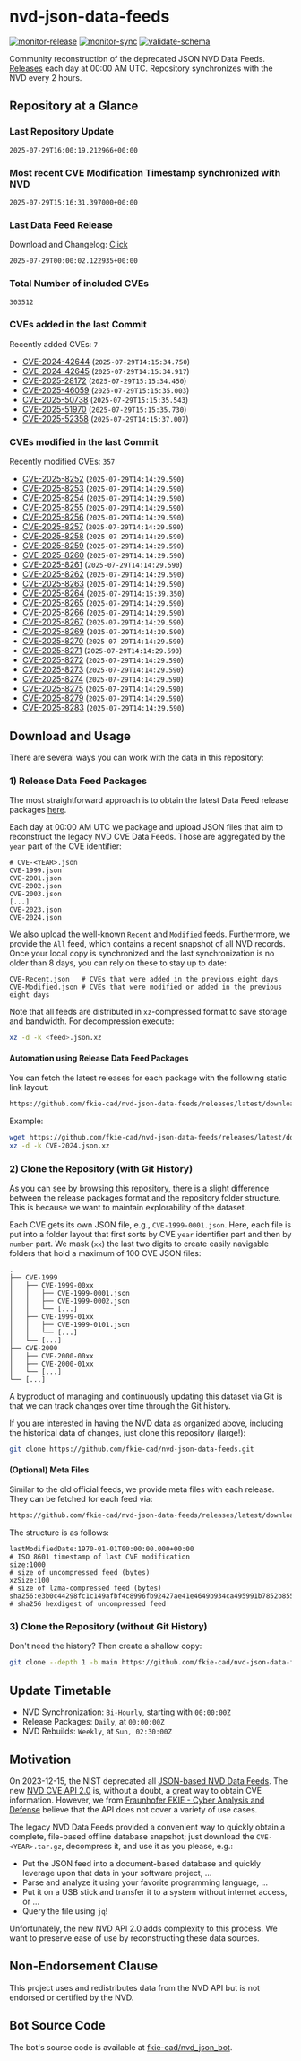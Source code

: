 # nvd-json-data-feeds

[![monitor-release](https://github.com/fkie-cad/nvd-json-data-feeds/actions/workflows/monitor_release.yml/badge.svg)](https://github.com/fkie-cad/nvd-json-data-feeds/actions/workflows/monitor_release.yml)
[![monitor-sync](https://github.com/fkie-cad/nvd-json-data-feeds/actions/workflows/monitor_sync.yml/badge.svg)](https://github.com/fkie-cad/nvd-json-data-feeds/actions/workflows/monitor_sync.yml)
[![validate-schema](https://github.com/fkie-cad/nvd-json-data-feeds/actions/workflows/validate_schema.yml/badge.svg)](https://github.com/fkie-cad/nvd-json-data-feeds/actions/workflows/validate_schema.yml)

Community reconstruction of the deprecated JSON NVD Data Feeds.
[Releases](https://github.com/fkie-cad/nvd-json-data-feeds/releases/latest) each day at 00:00 AM UTC.
Repository synchronizes with the NVD every 2 hours.

## Repository at a Glance

### Last Repository Update

```plain
2025-07-29T16:00:19.212966+00:00
```

### Most recent CVE Modification Timestamp synchronized with NVD

```plain
2025-07-29T15:16:31.397000+00:00
```

### Last Data Feed Release

Download and Changelog: [Click](https://github.com/fkie-cad/nvd-json-data-feeds/releases/latest)

```plain
2025-07-29T00:00:02.122935+00:00
```

### Total Number of included CVEs

```plain
303512
```

### CVEs added in the last Commit

Recently added CVEs: `7`

- [CVE-2024-42644](CVE-2024/CVE-2024-426xx/CVE-2024-42644.json) (`2025-07-29T14:15:34.750`)
- [CVE-2024-42645](CVE-2024/CVE-2024-426xx/CVE-2024-42645.json) (`2025-07-29T14:15:34.917`)
- [CVE-2025-28172](CVE-2025/CVE-2025-281xx/CVE-2025-28172.json) (`2025-07-29T15:15:34.450`)
- [CVE-2025-46059](CVE-2025/CVE-2025-460xx/CVE-2025-46059.json) (`2025-07-29T15:15:35.003`)
- [CVE-2025-50738](CVE-2025/CVE-2025-507xx/CVE-2025-50738.json) (`2025-07-29T15:15:35.543`)
- [CVE-2025-51970](CVE-2025/CVE-2025-519xx/CVE-2025-51970.json) (`2025-07-29T15:15:35.730`)
- [CVE-2025-52358](CVE-2025/CVE-2025-523xx/CVE-2025-52358.json) (`2025-07-29T14:15:37.007`)


### CVEs modified in the last Commit

Recently modified CVEs: `357`

- [CVE-2025-8252](CVE-2025/CVE-2025-82xx/CVE-2025-8252.json) (`2025-07-29T14:14:29.590`)
- [CVE-2025-8253](CVE-2025/CVE-2025-82xx/CVE-2025-8253.json) (`2025-07-29T14:14:29.590`)
- [CVE-2025-8254](CVE-2025/CVE-2025-82xx/CVE-2025-8254.json) (`2025-07-29T14:14:29.590`)
- [CVE-2025-8255](CVE-2025/CVE-2025-82xx/CVE-2025-8255.json) (`2025-07-29T14:14:29.590`)
- [CVE-2025-8256](CVE-2025/CVE-2025-82xx/CVE-2025-8256.json) (`2025-07-29T14:14:29.590`)
- [CVE-2025-8257](CVE-2025/CVE-2025-82xx/CVE-2025-8257.json) (`2025-07-29T14:14:29.590`)
- [CVE-2025-8258](CVE-2025/CVE-2025-82xx/CVE-2025-8258.json) (`2025-07-29T14:14:29.590`)
- [CVE-2025-8259](CVE-2025/CVE-2025-82xx/CVE-2025-8259.json) (`2025-07-29T14:14:29.590`)
- [CVE-2025-8260](CVE-2025/CVE-2025-82xx/CVE-2025-8260.json) (`2025-07-29T14:14:29.590`)
- [CVE-2025-8261](CVE-2025/CVE-2025-82xx/CVE-2025-8261.json) (`2025-07-29T14:14:29.590`)
- [CVE-2025-8262](CVE-2025/CVE-2025-82xx/CVE-2025-8262.json) (`2025-07-29T14:14:29.590`)
- [CVE-2025-8263](CVE-2025/CVE-2025-82xx/CVE-2025-8263.json) (`2025-07-29T14:14:29.590`)
- [CVE-2025-8264](CVE-2025/CVE-2025-82xx/CVE-2025-8264.json) (`2025-07-29T14:15:39.350`)
- [CVE-2025-8265](CVE-2025/CVE-2025-82xx/CVE-2025-8265.json) (`2025-07-29T14:14:29.590`)
- [CVE-2025-8266](CVE-2025/CVE-2025-82xx/CVE-2025-8266.json) (`2025-07-29T14:14:29.590`)
- [CVE-2025-8267](CVE-2025/CVE-2025-82xx/CVE-2025-8267.json) (`2025-07-29T14:14:29.590`)
- [CVE-2025-8269](CVE-2025/CVE-2025-82xx/CVE-2025-8269.json) (`2025-07-29T14:14:29.590`)
- [CVE-2025-8270](CVE-2025/CVE-2025-82xx/CVE-2025-8270.json) (`2025-07-29T14:14:29.590`)
- [CVE-2025-8271](CVE-2025/CVE-2025-82xx/CVE-2025-8271.json) (`2025-07-29T14:14:29.590`)
- [CVE-2025-8272](CVE-2025/CVE-2025-82xx/CVE-2025-8272.json) (`2025-07-29T14:14:29.590`)
- [CVE-2025-8273](CVE-2025/CVE-2025-82xx/CVE-2025-8273.json) (`2025-07-29T14:14:29.590`)
- [CVE-2025-8274](CVE-2025/CVE-2025-82xx/CVE-2025-8274.json) (`2025-07-29T14:14:29.590`)
- [CVE-2025-8275](CVE-2025/CVE-2025-82xx/CVE-2025-8275.json) (`2025-07-29T14:14:29.590`)
- [CVE-2025-8279](CVE-2025/CVE-2025-82xx/CVE-2025-8279.json) (`2025-07-29T14:14:29.590`)
- [CVE-2025-8283](CVE-2025/CVE-2025-82xx/CVE-2025-8283.json) (`2025-07-29T14:14:29.590`)


## Download and Usage

There are several ways you can work with the data in this repository:

### 1) Release Data Feed Packages

The most straightforward approach is to obtain the latest Data Feed release packages [here](https://github.com/fkie-cad/nvd-json-data-feeds/releases/latest).

Each day at 00:00 AM UTC we package and upload JSON files that aim to reconstruct the legacy NVD CVE Data Feeds.
Those are aggregated by the `year` part of the CVE identifier:

```
# CVE-<YEAR>.json
CVE-1999.json
CVE-2001.json
CVE-2002.json
CVE-2003.json
[...]
CVE-2023.json
CVE-2024.json
```

We also upload the well-known `Recent` and `Modified` feeds.
Furthermore, we provide the `All` feed, which contains a recent snapshot of all NVD records.
Once your local copy is synchronized and the last synchronization is no older than 8 days, you can rely on these to stay up to date:

```plain
CVE-Recent.json   # CVEs that were added in the previous eight days
CVE-Modified.json # CVEs that were modified or added in the previous eight days
```

Note that all feeds are distributed in `xz`-compressed format to save storage and bandwidth.
For decompression execute:

```sh
xz -d -k <feed>.json.xz
```

#### Automation using Release Data Feed Packages

You can fetch the latest releases for each package with the following static link layout:

```sh
https://github.com/fkie-cad/nvd-json-data-feeds/releases/latest/download/CVE-<YEAR>.json.xz
```

Example:

```sh
wget https://github.com/fkie-cad/nvd-json-data-feeds/releases/latest/download/CVE-2024.json.xz
xz -d -k CVE-2024.json.xz
```

### 2) Clone the Repository (with Git History)

As you can see by browsing this repository, there is a slight difference between the release packages format and the repository folder structure.
This is because we want to maintain explorability of the dataset.

Each CVE gets its own JSON file, e.g., `CVE-1999-0001.json`.
Here, each file is put into a folder layout that first sorts by CVE `year` identifier part and then by `number` part.
We mask (`xx`) the last two digits to create easily navigable folders that hold a maximum of 100 CVE JSON files:

```plain
.
├── CVE-1999
│   ├── CVE-1999-00xx
│   │   ├── CVE-1999-0001.json
│   │   ├── CVE-1999-0002.json
│   │   └── [...]
│   ├── CVE-1999-01xx
│   │   ├── CVE-1999-0101.json
│   │   └── [...]
│   └── [...]
├── CVE-2000
│   ├── CVE-2000-00xx
│   ├── CVE-2000-01xx
│   └── [...]
└── [...]
```

A byproduct of managing and continuously updating this dataset via Git is that we can track changes over time through the Git history.

If you are interested in having the NVD data as organized above, including the historical data of changes, just clone this repository (large!):

```sh
git clone https://github.com/fkie-cad/nvd-json-data-feeds.git
```

#### (Optional) Meta Files

Similar to the old official feeds, we provide meta files with each release. They can be fetched for each feed via:

```sh
https://github.com/fkie-cad/nvd-json-data-feeds/releases/latest/download/CVE-<YEAR>.meta
```

The structure is as follows:

```plain
lastModifiedDate:1970-01-01T00:00:00.000+00:00                          # ISO 8601 timestamp of last CVE modification
size:1000                                                               # size of uncompressed feed (bytes)
xzSize:100                                                              # size of lzma-compressed feed (bytes)
sha256:e3b0c44298fc1c149afbf4c8996fb92427ae41e4649b934ca495991b7852b855 # sha256 hexdigest of uncompressed feed
```

### 3) Clone the Repository (without Git History)

Don't need the history? Then create a shallow copy:

```sh
git clone --depth 1 -b main https://github.com/fkie-cad/nvd-json-data-feeds.git
```


## Update Timetable

* NVD Synchronization: `Bi-Hourly`, starting with `00:00:00Z`
* Release Packages: `Daily`, at `00:00:00Z`
* NVD Rebuilds: `Weekly`, at `Sun, 02:30:00Z`


## Motivation

On 2023-12-15, the NIST deprecated all [JSON-based NVD Data Feeds](https://nvd.nist.gov/vuln/data-feeds#divRetirementBanner-1).
The new [NVD CVE API 2.0](https://nvd.nist.gov/developers/vulnerabilities) is, without a doubt, a great way to obtain CVE information.
However, we from [Fraunhofer FKIE - Cyber Analysis and Defense](https://www.fkie.fraunhofer.de/en/departments/cad.html) believe that the API does not cover a variety of use cases.

The legacy NVD Data Feeds provided a convenient way to quickly obtain a complete, file-based offline database snapshot; just download the `CVE-<YEAR>.tar.gz`, decompress it, and use it as you please, e.g.:

- Put the JSON feed into a document-based database and quickly leverage upon that data in your software project, ...
- Parse and analyze it using your favorite programming language, ...
- Put it on a USB stick and transfer it to a system without internet access, or ...
- Query the file using `jq`!

Unfortunately, the new NVD API 2.0 adds complexity to this process.
We want to preserve ease of use by reconstructing these data sources.

## Non-Endorsement Clause

This project uses and redistributes data from the NVD API but is not endorsed or certified by the NVD.

## Bot Source Code

The bot's source code is available at [fkie-cad/nvd\_json\_bot](https://github.com/fkie-cad/nvd_json_bot).